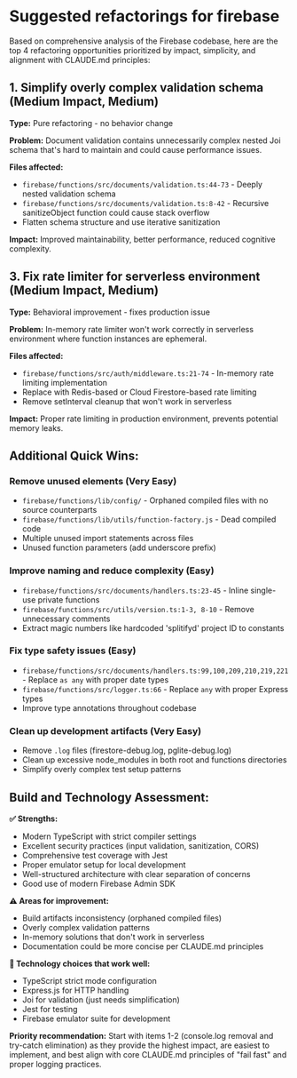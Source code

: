# Suggested refactorings for firebase

Based on comprehensive analysis of the Firebase codebase, here are the top 4 refactoring opportunities prioritized by impact, simplicity, and alignment with CLAUDE.md principles:

## 1. **Simplify overly complex validation schema** (Medium Impact, Medium)
**Type:** Pure refactoring - no behavior change

**Problem:** Document validation contains unnecessarily complex nested Joi schema that's hard to maintain and could cause performance issues.

**Files affected:**
- `firebase/functions/src/documents/validation.ts:44-73` - Deeply nested validation schema
- `firebase/functions/src/documents/validation.ts:8-42` - Recursive sanitizeObject function could cause stack overflow
- Flatten schema structure and use iterative sanitization

**Impact:** Improved maintainability, better performance, reduced cognitive complexity.

## 3. **Fix rate limiter for serverless environment** (Medium Impact, Medium)
**Type:** Behavioral improvement - fixes production issue

**Problem:** In-memory rate limiter won't work correctly in serverless environment where function instances are ephemeral.

**Files affected:**
- `firebase/functions/src/auth/middleware.ts:21-74` - In-memory rate limiting implementation
- Replace with Redis-based or Cloud Firestore-based rate limiting
- Remove setInterval cleanup that won't work in serverless

**Impact:** Proper rate limiting in production environment, prevents potential memory leaks.

## Additional Quick Wins:

### Remove unused elements (Very Easy)
- `firebase/functions/lib/config/` - Orphaned compiled files with no source counterparts
- `firebase/functions/lib/utils/function-factory.js` - Dead compiled code
- Multiple unused import statements across files
- Unused function parameters (add underscore prefix)

### Improve naming and reduce complexity (Easy)
- `firebase/functions/src/documents/handlers.ts:23-45` - Inline single-use private functions
- `firebase/functions/src/utils/version.ts:1-3, 8-10` - Remove unnecessary comments
- Extract magic numbers like hardcoded 'splitifyd' project ID to constants

### Fix type safety issues (Easy)
- `firebase/functions/src/documents/handlers.ts:99,100,209,210,219,221` - Replace `as any` with proper date types
- `firebase/functions/src/logger.ts:66` - Replace `any` with proper Express types
- Improve type annotations throughout codebase

### Clean up development artifacts (Very Easy)
- Remove `.log` files (firestore-debug.log, pglite-debug.log)
- Clean up excessive node_modules in both root and functions directories
- Simplify overly complex test setup patterns

## Build and Technology Assessment:

**✅ Strengths:**
- Modern TypeScript with strict compiler settings
- Excellent security practices (input validation, sanitization, CORS)
- Comprehensive test coverage with Jest
- Proper emulator setup for local development
- Well-structured architecture with clear separation of concerns
- Good use of modern Firebase Admin SDK

**⚠️ Areas for improvement:**
- Build artifacts inconsistency (orphaned compiled files)
- Overly complex validation patterns
- In-memory solutions that don't work in serverless
- Documentation could be more concise per CLAUDE.md principles

**🔧 Technology choices that work well:**
- TypeScript strict mode configuration
- Express.js for HTTP handling
- Joi for validation (just needs simplification)
- Jest for testing
- Firebase emulator suite for development

**Priority recommendation:** Start with items 1-2 (console.log removal and try-catch elimination) as they provide the highest impact, are easiest to implement, and best align with core CLAUDE.md principles of "fail fast" and proper logging practices.